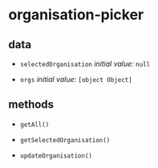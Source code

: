 # organisation-picker 





## data 
- `selectedOrganisation` 
 *initial value:* `null` 

- `orgs` 
 *initial value:* `[object Object]` 



## methods 
- `getAll()` 

- `getSelectedOrganisation()` 

- `updateOrganisation()` 


